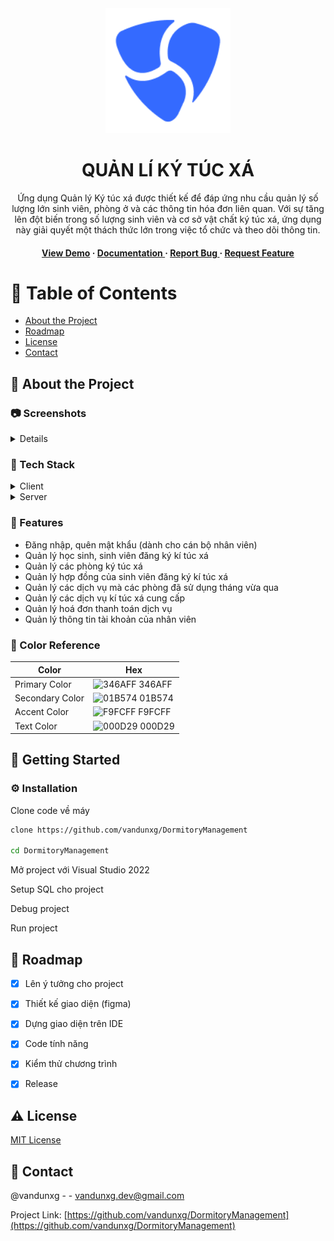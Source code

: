 <div align='center'>

<img src=https://raw.githubusercontent.com/vandunxg/DormitoryManagement/main/DORMITORY%20MANAGEMENT/Resources/DEMO/LOGO.png alt="logo" width=200 height=200 />

<h1>QUẢN LÍ KÝ TÚC XÁ</h1>
<p>Ứng dụng Quản lý Ký túc xá được thiết kế để đáp ứng nhu cầu quản lý số lượng lớn sinh viên, phòng ở và các thông tin hóa đơn liên quan. Với sự tăng lên đột biến trong số lượng sinh viên và cơ sở vật chất ký túc xá, ứng dụng này giải quyết một thách thức lớn trong việc tổ chức và theo dõi thông tin.</p>

<h4> <a href="https://youtu.be/fBFsM8bavwk">View Demo</a> <span> · </span> <a href="https://github.com/vandunxg/DormitoryManagement/blob/master/README.md"> Documentation </a> <span> · </span> <a href="https://github.com/vandunxg/DormitoryManagement/issues"> Report Bug </a> <span> · </span> <a href="https://github.com/vandunxg/DormitoryManagement/issues"> Request Feature </a> </h4>


</div>

# :notebook_with_decorative_cover: Table of Contents

- [About the Project](#star2-about-the-project)
- [Roadmap](#compass-roadmap)
- [License](#warning-license)
- [Contact](#handshake-contact)


## :star2: About the Project

### :camera: Screenshots
<details> 
<div align="center"> <a href="https://raw.githubusercontent.com/vandunxg/DormitoryManagement/main/DORMITORY%20MANAGEMENT/Resources/DEMO/bandicam 2023-12-23 15-49-48-941.mp4"><img src="https://raw.githubusercontent.com/vandunxg/DormitoryManagement/main/DORMITORY%20MANAGEMENT/Resources/DEMO/1.jpg" alt='image' width='800'/></a> </div>
<div align="center"> <a href="https://raw.githubusercontent.com/vandunxg/DormitoryManagement/main/DORMITORY%20MANAGEMENT/Resources/DEMO/bandicam 2023-12-23 15-49-48-941.mp4"><img src="https://raw.githubusercontent.com/vandunxg/DormitoryManagement/main/DORMITORY%20MANAGEMENT/Resources/DEMO/2.jpg" alt='image' width='800'/></a> </div>
<div align="center"> <a href="https://raw.githubusercontent.com/vandunxg/DormitoryManagement/main/DORMITORY%20MANAGEMENT/Resources/DEMO/bandicam 2023-12-23 15-49-48-941.mp4"><img src="https://raw.githubusercontent.com/vandunxg/DormitoryManagement/main/DORMITORY%20MANAGEMENT/Resources/DEMO/3.jpg" alt='image' width='800'/></a> </div>
<div align="center"> <a href="https://raw.githubusercontent.com/vandunxg/DormitoryManagement/main/DORMITORY%20MANAGEMENT/Resources/DEMO/bandicam 2023-12-23 15-49-48-941.mp4"><img src="https://raw.githubusercontent.com/vandunxg/DormitoryManagement/main/DORMITORY%20MANAGEMENT/Resources/DEMO/4.jpg" alt='image' width='800'/></a> </div>
<div align="center"> <a href="https://raw.githubusercontent.com/vandunxg/DormitoryManagement/main/DORMITORY%20MANAGEMENT/Resources/DEMO/bandicam 2023-12-23 15-49-48-941.mp4"><img src="https://raw.githubusercontent.com/vandunxg/DormitoryManagement/main/DORMITORY%20MANAGEMENT/Resources/DEMO/5.jpg" alt='image' width='800'/></a> </div>
<div align="center"> <a href="https://raw.githubusercontent.com/vandunxg/DormitoryManagement/main/DORMITORY%20MANAGEMENT/Resources/DEMO/bandicam 2023-12-23 15-49-48-941.mp4"><img src="https://raw.githubusercontent.com/vandunxg/DormitoryManagement/main/DORMITORY%20MANAGEMENT/Resources/DEMO/6.jpg" alt='image' width='800'/></a> </div>
<div align="center"> <a href="https://raw.githubusercontent.com/vandunxg/DormitoryManagement/main/DORMITORY%20MANAGEMENT/Resources/DEMO/bandicam 2023-12-23 15-49-48-941.mp4"><img src="https://raw.githubusercontent.com/vandunxg/DormitoryManagement/main/DORMITORY%20MANAGEMENT/Resources/DEMO/7.jpg" alt='image' width='800'/></a> </div>
<div align="center"> <a href="https://raw.githubusercontent.com/vandunxg/DormitoryManagement/main/DORMITORY%20MANAGEMENT/Resources/DEMO/bandicam 2023-12-23 15-49-48-941.mp4"><img src="https://raw.githubusercontent.com/vandunxg/DormitoryManagement/main/DORMITORY%20MANAGEMENT/Resources/DEMO/8.jpg" alt='image' width='800'/></a> </div>
<div align="center"> <a href="https://raw.githubusercontent.com/vandunxg/DormitoryManagement/main/DORMITORY%20MANAGEMENT/Resources/DEMO/bandicam 2023-12-23 15-49-48-941.mp4"><img src="https://raw.githubusercontent.com/vandunxg/DormitoryManagement/main/DORMITORY%20MANAGEMENT/Resources/DEMO/9.jpg" alt='image' width='800'/></a> </div>
<div align="center"> <a href="https://raw.githubusercontent.com/vandunxg/DormitoryManagement/main/DORMITORY%20MANAGEMENT/Resources/DEMO/bandicam 2023-12-23 15-49-48-941.mp4"><img src="https://raw.githubusercontent.com/vandunxg/DormitoryManagement/main/DORMITORY%20MANAGEMENT/Resources/DEMO/10.jpg" alt='image' width='800'/></a> </div>
<div align="center"> <a href="https://raw.githubusercontent.com/vandunxg/DormitoryManagement/main/DORMITORY%20MANAGEMENT/Resources/DEMO/bandicam 2023-12-23 15-49-48-941.mp4"><img src="https://raw.githubusercontent.com/vandunxg/DormitoryManagement/main/DORMITORY%20MANAGEMENT/Resources/DEMO/11.jpg" alt='image' width='800'/></a> </div>
<div align="center"> <a href="https://raw.githubusercontent.com/vandunxg/DormitoryManagement/main/DORMITORY%20MANAGEMENT/Resources/DEMO/bandicam 2023-12-23 15-49-48-941.mp4"><img src="https://raw.githubusercontent.com/vandunxg/DormitoryManagement/main/DORMITORY%20MANAGEMENT/Resources/DEMO/12.jpg" alt='image' width='800'/></a> </div>
<div align="center"> <a href="https://raw.githubusercontent.com/vandunxg/DormitoryManagement/main/DORMITORY%20MANAGEMENT/Resources/DEMO/bandicam 2023-12-23 15-49-48-941.mp4"><img src="https://raw.githubusercontent.com/vandunxg/DormitoryManagement/main/DORMITORY%20MANAGEMENT/Resources/DEMO/13.jpg" alt='image' width='800'/></a> </div>
<div align="center"> <a href="https://raw.githubusercontent.com/vandunxg/DormitoryManagement/main/DORMITORY%20MANAGEMENT/Resources/DEMO/bandicam 2023-12-23 15-49-48-941.mp4"><img src="https://raw.githubusercontent.com/vandunxg/DormitoryManagement/main/DORMITORY%20MANAGEMENT/Resources/DEMO/14.jpg" alt='image' width='800'/></a> </div>
<div align="center"> <a href="https://raw.githubusercontent.com/vandunxg/DormitoryManagement/main/DORMITORY%20MANAGEMENT/Resources/DEMO/bandicam 2023-12-23 15-49-48-941.mp4"><img src="https://raw.githubusercontent.com/vandunxg/DormitoryManagement/main/DORMITORY%20MANAGEMENT/Resources/DEMO/15.jpg" alt='image' width='800'/></a> </div>
<div align="center"> <a href="https://raw.githubusercontent.com/vandunxg/DormitoryManagement/main/DORMITORY%20MANAGEMENT/Resources/DEMO/bandicam 2023-12-23 15-49-48-941.mp4"><img src="https://raw.githubusercontent.com/vandunxg/DormitoryManagement/main/DORMITORY%20MANAGEMENT/Resources/DEMO/16.jpg" alt='image' width='800'/></a> </div>
<div align="center"> <a href="https://raw.githubusercontent.com/vandunxg/DormitoryManagement/main/DORMITORY%20MANAGEMENT/Resources/DEMO/bandicam 2023-12-23 15-49-48-941.mp4"><img src="https://raw.githubusercontent.com/vandunxg/DormitoryManagement/main/DORMITORY%20MANAGEMENT/Resources/DEMO/17.jpg" alt='image' width='800'/></a> </div>
<div align="center"> <a href="https://raw.githubusercontent.com/vandunxg/DormitoryManagement/main/DORMITORY%20MANAGEMENT/Resources/DEMO/bandicam 2023-12-23 15-49-48-941.mp4"><img src="https://raw.githubusercontent.com/vandunxg/DormitoryManagement/main/DORMITORY%20MANAGEMENT/Resources/DEMO/18.jpg" alt='image' width='800'/></a> </div>
<div align="center"> <a href="https://raw.githubusercontent.com/vandunxg/DormitoryManagement/main/DORMITORY%20MANAGEMENT/Resources/DEMO/bandicam 2023-12-23 15-49-48-941.mp4"><img src="https://raw.githubusercontent.com/vandunxg/DormitoryManagement/main/DORMITORY%20MANAGEMENT/Resources/DEMO/19.jpg" alt='image' width='800'/></a> </div>
</details>

### :space_invader: Tech Stack
<details> <summary>Client</summary> <ul>
<li><a href="https://learn.microsoft.com/en-us/dotnet/csharp/">.NET</a></li>
<li><a href="https://www.figma.com/">FIGMA</a></li>
</ul> </details>
<details> <summary>Server</summary> <ul>
<li><a href="https://learn.microsoft.com/en-us/sql/ssms/download-sql-server-management-studio-ssms?view=sql-server-ver16">SQL Server Management Studio</a></li>
</ul> </details>

### :dart: Features
- Đăng nhập, quên mật khẩu (dành cho cán bộ nhân viên)
- Quản lý học sinh, sinh viên đăng ký kí túc xá
- Quản lý các phòng ký túc xá
- Quản lý hợp đồng của sinh viên đăng ký kí túc xá
- Quản lý các dịch vụ mà các phòng đã sử dụng tháng vừa qua
- Quản lý các dịch vụ kí túc xá cung cấp
- Quản lý hoá đơn thanh toán dịch vụ
- Quản lý thông tin tài khoản của nhân viên


### :art: Color Reference
| Color | Hex |
| --------------- | ---------------------------------------------------------------- |
| Primary Color | ![346AFF](https://via.placeholder.com/10/346AFF?text=+) 346AFF |
| Secondary Color | ![01B574](https://via.placeholder.com/10/01B574?text=+) 01B574 |
| Accent Color | ![F9FCFF](https://via.placeholder.com/10/F9FCFF?text=+) F9FCFF |
| Text Color | ![000D29](https://via.placeholder.com/10/000D29?text=+) 000D29 |

## :toolbox: Getting Started

### :gear: Installation

Clone code về máy
```bash
clone https://github.com/vandunxg/DormitoryManagement

cd DormitoryManagement
```
Mở project với Visual Studio 2022

Setup SQL cho project

Debug project

Run project


## :compass: Roadmap

* [x] Lên ý tưởng cho project
* [x] Thiết kế giao diện (figma)
* [x] Dựng giao diện trên IDE
* [x] Code tính năng
* [x] Kiểm thử chương trình
* [x] Release


## :warning: License

<a href="[https://learn.microsoft.com/en-us/sql/ssms/download-sql-server-management-studio-ssms?view=sql-server-ver16](https://github.com/vandunxg/DormitoryManagement/blob/main/LICENSE)">MIT License</a>

## :handshake: Contact

@vandunxg - - vandunxg.dev@gmail.com

Project Link: [https://github.com/vandunxg/DormitoryManagement](https://github.com/vandunxg/DormitoryManagement)
